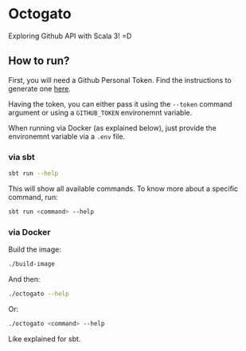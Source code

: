 # Octogato

Exploring Github API with Scala 3! =D

## How to run?

First, you will need a Github Personal Token. Find the instructions to generate one [here](https://docs.github.com/en/authentication/keeping-your-account-and-data-secure/creating-a-personal-access-token).

Having the token, you can either pass it using the `--token` command argument or using a `GITHUB_TOKEN` environemnt variable.

When running via Docker (as explained below), just provide the environemnt variable via a `.env` file.

### via sbt

```bash
sbt run --help
```

This will show all available commands. To know more about a specific command, run:

```bash
sbt run <command> --help
```

### via Docker

Build the image:

```bash
./build-image
```

And then:

```bash
./octogato --help
```

Or:

```bash
./octogato <command> --help
```

Like explained for sbt.
